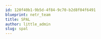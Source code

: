 ```yaml
---
id: 120f40b1-9b5d-4f84-9c70-b2d8f04f6491
blueprint: netr_team
title: SPAL
author: little_admin
slug: spal
---
```

